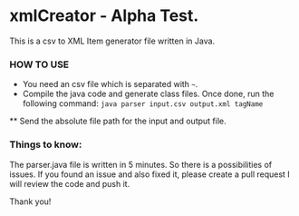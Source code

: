 # xmlCreator - Alpha Test.
This is a csv to XML Item generator file written in Java. 

### HOW TO USE
- You need an csv file which is separated with `~`.
- Compile the java code and generate class files. Once done, run the following command:
`java parser input.csv output.xml tagName`

** Send the absolute file path for the input and output file.


### Things to know:
The parser.java file is written in 5 minutes. So there is a possibilities of issues. If you found an issue and also fixed it, please create a pull request I will review the code and push it.

Thank you!
